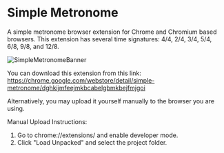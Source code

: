 # Simple Metronome
A simple metronome browser extension for Chrome and Chromium based browsers.
This extension has several time signatures: 4/4, 2/4, 3/4, 5/4, 6/8, 9/8, and 12/8.

![SimpleMetronomeBanner](https://user-images.githubusercontent.com/100994529/232638416-0f48e358-fdbc-4d26-bcba-4941af8d2b97.png)

You can download this extension from this link: 
https://chrome.google.com/webstore/detail/simple-metronome/dghkijmfeejmkbcabelgbmkbejfmjgoi


Alternatively, you may upload it yourself manually to the browser you are using.

Manual Upload Instructions:
1. Go to chrome://extensions/ and enable developer mode.
2. Click "Load Unpacked" and select the project folder.
